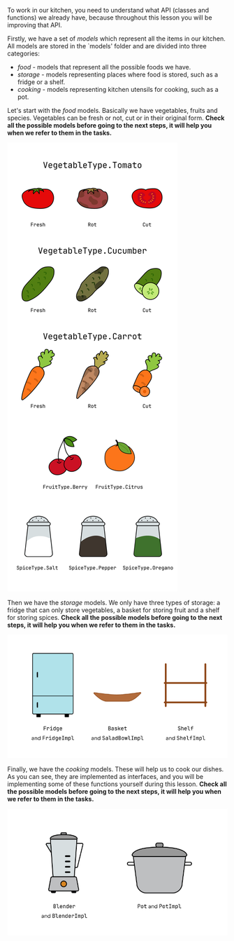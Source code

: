 To work in our kitchen, you need to understand what API (classes and functions) we already have,
because throughout this lesson you will be improving that API.

Firstly, we have a set of _models_ which represent all the items in our kitchen.
All models are stored in the `models' folder and are divided into three categories:
- _food_ - models that represent all the possible foods we have.
- _storage_ - models representing places where food is stored, such as a fridge or a shelf.
- _cooking_ - models representing kitchen utensils for cooking, such as a pot.

Let's start with the _food_ models. Basically we have vegetables, fruits and species.
Vegetables can be fresh or not, cut or in their original form.
**Check all the possible models before going to the next steps,
it will help you when we refer to them in the tasks.**

<div class="hint" title="Click me to view all possible food models">

![Food models](../../utils/src/main/resources/images/master/chef/api/food_models.png)

</div>

Then we have the _storage_ models.
We only have three types of storage: a fridge that can only store vegetables,
a basket for storing fruit and a shelf for storing spices.
**Check all the possible models before going to the next steps,
it will help you when we refer to them in the tasks.**

<div class="hint" title="Click me to view all possible storage models">

![Storage models](../../utils/src/main/resources/images/master/chef/api/storage_models.png)

</div>

Finally, we have the _cooking_ models.
These will help us to cook our dishes.
As you can see, they are implemented as interfaces,
and you will be implementing some of these functions yourself during this lesson.
**Check all the possible models before going to the next steps,
it will help you when we refer to them in the tasks.**

![Сooking models](../../utils/src/main/resources/images/master/chef/api/utensils_models.png)
